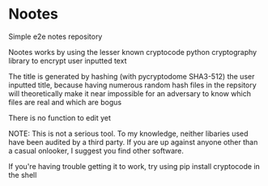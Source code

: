 # Nootes
Simple e2e notes repository

Nootes works by using the lesser known cryptocode python cryptography library to encrypt user inputted text

The title is generated by hashing (with pycryptodome SHA3-512) the user inputted title, because having numerous random hash files in the repsitory will theoretically make it near impossible for an adversary to know which files are real and which are bogus

There is no function to edit yet

NOTE: This is not a serious tool. To my knowledge, neither libaries used have been audited by a third party. If you are up against anyone other than a casual onlooker, I suggest you find other software.

If you're having trouble getting it to work, try using       pip install cryptocode      in the shell




